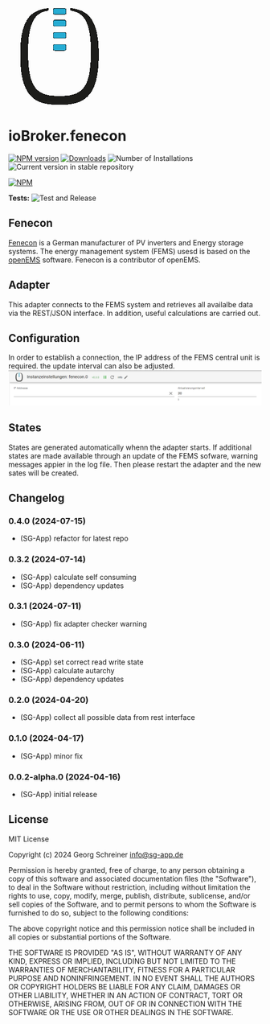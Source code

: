 ![Logo](admin/fenecon.png)

# ioBroker.fenecon

[![NPM version](https://img.shields.io/npm/v/iobroker.fenecon.svg)](https://www.npmjs.com/package/iobroker.fenecon)
[![Downloads](https://img.shields.io/npm/dm/iobroker.fenecon.svg)](https://www.npmjs.com/package/iobroker.fenecon)
![Number of Installations](https://iobroker.live/badges/fenecon-installed.svg)
![Current version in stable repository](https://iobroker.live/badges/fenecon-stable.svg)

[![NPM](https://nodei.co/npm/iobroker.fenecon.png?downloads=true)](https://nodei.co/npm/iobroker.fenecon/)

**Tests:** ![Test and Release](https://github.com/sg-app/ioBroker.fenecon/workflows/Test%20and%20Release/badge.svg)

## Fenecon

[Fenecon](https://fenecon.de) is a German manufacturer of PV inverters and Energy storage systems. The energy management system (FEMS) usesd is based on the [openEMS](https://github.com/OpenEMS/openems) software.
Fenecon is a contributor of openEMS.

## Adapter

This adapter connects to the FEMS system and retrieves all availalbe data via the REST/JSON interface.
In addition, useful calculations are carried out.

## Configuration

In order to establish a connection, the IP address of the FEMS central unit is required. the update interval can also be adjusted.
![fenecon configuration](img/configpage.png)

## States

States are generated automatically whenn the adapter starts. If additional states are made available through an update of the FEMS sofware, warning messages appier in the log file. Then please restart the adapter and the new sates will be created.

## Changelog

<!--
	Placeholder for the next version (at the beginning of the line):
	### **WORK IN PROGRESS**
-->
### 0.4.0 (2024-07-15)

-   (SG-App) refactor for latest repo

### 0.3.2 (2024-07-14)

-   (SG-App) calculate self consuming
-   (SG-App) dependency updates

### 0.3.1 (2024-07-11)

-   (SG-App) fix adapter checker warning

### 0.3.0 (2024-06-11)

-   (SG-App) set correct read write state
-   (SG-App) calculate autarchy
-   (SG-App) dependency updates

### 0.2.0 (2024-04-20)

-   (SG-App) collect all possible data from rest interface

### 0.1.0 (2024-04-17)

-   (SG-App) minor fix

### 0.0.2-alpha.0 (2024-04-16)

-   (SG-App) initial release

## License

MIT License

Copyright (c) 2024 Georg Schreiner <info@sg-app.de>

Permission is hereby granted, free of charge, to any person obtaining a copy
of this software and associated documentation files (the "Software"), to deal
in the Software without restriction, including without limitation the rights
to use, copy, modify, merge, publish, distribute, sublicense, and/or sell
copies of the Software, and to permit persons to whom the Software is
furnished to do so, subject to the following conditions:

The above copyright notice and this permission notice shall be included in all
copies or substantial portions of the Software.

THE SOFTWARE IS PROVIDED "AS IS", WITHOUT WARRANTY OF ANY KIND, EXPRESS OR
IMPLIED, INCLUDING BUT NOT LIMITED TO THE WARRANTIES OF MERCHANTABILITY,
FITNESS FOR A PARTICULAR PURPOSE AND NONINFRINGEMENT. IN NO EVENT SHALL THE
AUTHORS OR COPYRIGHT HOLDERS BE LIABLE FOR ANY CLAIM, DAMAGES OR OTHER
LIABILITY, WHETHER IN AN ACTION OF CONTRACT, TORT OR OTHERWISE, ARISING FROM,
OUT OF OR IN CONNECTION WITH THE SOFTWARE OR THE USE OR OTHER DEALINGS IN THE
SOFTWARE.
